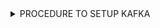 <details>
<summary>PROCEDURE TO SETUP KAFKA</summary>
  
  1. ᐅ Perform apt update
  2. ᐅ Install JRE needed for Kafka and Zookeeper
  3. ᐅ Create a User and Group for Kafka
  4. ᐅ Create a directory to install Kafka
  5. ᐅ Download Kafka and Unarchive
  6. ᐅ Update the Log Path
  7. ᐅ Update the Heap Size of the Kafka
  8. ᐅ Create a Service - systemctl file for Kafka and Zookeeper
  9. ᐅ Enabling the Service for Stratup
</details>
